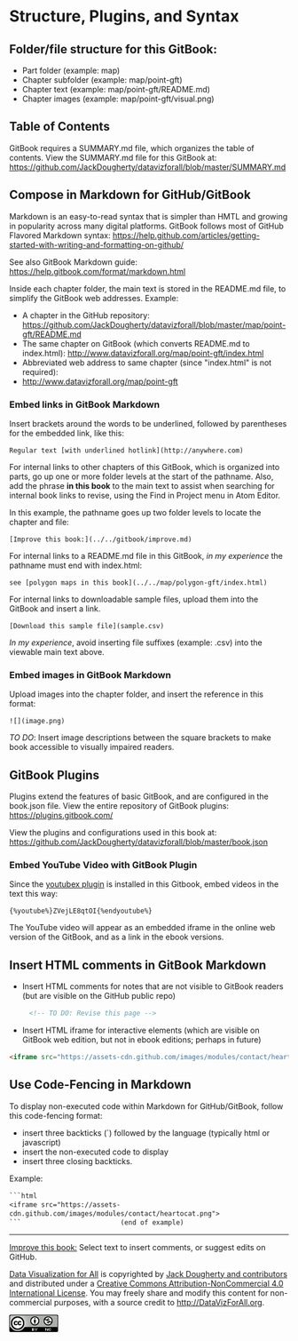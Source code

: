# Structure, Plugins, and Syntax

<!-- toc -->

## Folder/file structure for this GitBook:
- Part folder (example: map)
- Chapter subfolder (example: map/point-gft)
- Chapter text (example: map/point-gft/README.md)
- Chapter images (example: map/point-gft/visual.png)

## Table of Contents
GitBook requires a SUMMARY.md file, which organizes the table of contents. View the SUMMARY.md file for this GitBook at: https://github.com/JackDougherty/datavizforall/blob/master/SUMMARY.md

## Compose in Markdown for GitHub/GitBook
Markdown is an easy-to-read syntax that is simpler than HMTL and growing in popularity across many digital platforms. GitBook follows most of GitHub Flavored Markdown syntax: https://help.github.com/articles/getting-started-with-writing-and-formatting-on-github/

See also GitBook Markdown guide: https://help.gitbook.com/format/markdown.html

Inside each chapter folder, the main text is stored in the README.md file, to simplify the GitBook web addresses. Example:
- A chapter in the GitHub repository: https://github.com/JackDougherty/datavizforall/blob/master/map/point-gft/README.md
- The same chapter on GitBook (which converts README.md to index.html): http://www.datavizforall.org/map/point-gft/index.html
- Abbreviated web address to same chapter (since "index.html" is not required):
- http://www.datavizforall.org/map/point-gft


### Embed links in GitBook Markdown
Insert brackets around the words to be underlined, followed by parentheses for the embedded link, like this:

```
Regular text [with underlined hotlink](http://anywhere.com)
```

For internal links to other chapters of this GitBook, which is organized into parts, go up one or more folder levels at the start of the pathname. Also, add the phrase **in this book** to the main text to assist when searching for internal book links to revise, using the Find in Project menu in Atom Editor.

In this example, the pathname goes up two folder levels to locate the chapter and file:

```
[Improve this book:](../../gitbook/improve.md)
```

For internal links to a README.md file in this GitBook, *in my experience* the pathname must end with index.html:

```
see [polygon maps in this book](../../map/polygon-gft/index.html)
```

For internal links to downloadable sample files, upload them into the GitBook and insert a link.

```
[Download this sample file](sample.csv)
```

*In my experience*, avoid inserting file suffixes (example: .csv) into the viewable main text above.

### Embed images in GitBook Markdown
Upload images into the chapter folder, and insert the reference in this format:

```
![](image.png)
```

*TO DO*: Insert image descriptions between the square brackets to make book accessible to visually impaired readers.

## GitBook Plugins
Plugins extend the features of basic GitBook, and are configured in the book.json file. View the entire repository of GitBook plugins: https://plugins.gitbook.com/

View the plugins and configurations used in this book at: https://github.com/JackDougherty/datavizforall/blob/master/book.json

### Embed YouTube Video with GitBook Plugin
Since the [youtubex plugin](https://plugins.gitbook.com/plugin/youtubex) is installed in this Gitbook, embed videos in the text this way:

```
{%youtube%}ZVejLE8qtOI{%endyoutube%}
```
The YouTube video will appear as an embedded iframe in the online web version of the GitBook, and as a link in the ebook versions.


## Insert HTML comments in GitBook Markdown
- Insert HTML comments for notes that are not visible to GitBook readers (but are visible on the GitHub public repo)

```html
     <!-- TO DO: Revise this page -->
```
- Insert HTML iframe for interactive elements (which are visible on GitBook web edition, but not in ebook editions; perhaps in future)

```html
<iframe src="https://assets-cdn.github.com/images/modules/contact/heartocat.png">
```

## Use Code-Fencing in Markdown
To display non-executed code within Markdown for GitHub/GitBook, follow this code-fencing format:
- insert three backticks (`) followed by the language (typically html or javascript)
- insert the non-executed code to display
- insert three closing backticks.

Example:

```
```html
<iframe src="https://assets-cdn.github.com/images/modules/contact/heartocat.png">
```                         (end of example)
```


---



[Improve this book:](../gitbook/improve.md) Select text to insert comments, or suggest edits on GitHub.

[Data Visualization for All](http://datavizforall.org)
is copyrighted by [Jack Dougherty and contributors](../introduction/who.md)
and distributed under a [Creative Commons Attribution-NonCommercial 4.0 International License](http://creativecommons.org/licenses/by-nc/4.0). You may freely share and modify this content for non-commercial purposes, with a source credit to http://DataVizForAll.org.

![Creative Commons by-nc image](../cc-by-nc.png)
